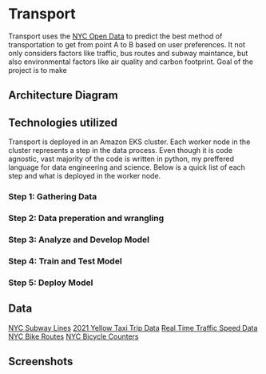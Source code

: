
  # Transport
  Transport uses the [NYC Open Data](https://opendata.cityofnewyork.us/) to predict the best method of transportation 
  to get from point A to B based on user preferences. It not only considers factors like traffic, bus routes and subway
  maintance, but also environmental factors like air quality and carbon footprint. Goal of the project is to make 

  ## Architecture Diagram

  ## Technologies utilized
  Transport is deployed in an Amazon EKS cluster. Each worker node in the cluster represents a step in the data process. Even though
  it is code agnostic, vast majority of the code is written in python, my preffered language for data engineering and science.
  Below is a quick list of each step and what is deployed in the worker node.
  
  ### Step 1: Gathering Data

  ### Step 2: Data preperation and wrangling

  ### Step 3: Analyze and Develop Model

  ### Step 4: Train and Test Model

  ### Step 5: Deploy Model


  ## Data
  [NYC Subway Lines](https://data.cityofnewyork.us/Transportation/Subway-Lines/3qz8-muuu)
  [2021 Yellow Taxi Trip Data](https://data.cityofnewyork.us/Transportation/2021-Yellow-Taxi-Trip-Data/m6nq-qud6)
  [Real Time Traffic Speed Data](https://data.cityofnewyork.us/Transportation/Real-Time-Traffic-Speed-Data/qkm5-nuaq)
  [NYC Bike Routes](https://data.cityofnewyork.us/Transportation/New-York-City-Bike-Routes/7vsa-caz7)
  [NYC Bicycle Counters](https://data.cityofnewyork.us/Transportation/Bicycle-Counters/smn3-rzf9)
  
  
  ## Screenshots

